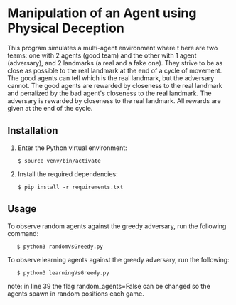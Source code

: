 # Manipulation of an Agent using Physical Deception

This program simulates a multi-agent environment where t here are two teams: one with 2 agents (good team) and the other with 1 agent (adversary), and 2 landmarks (a real and a fake one).
They strive to be as close as possible to the real landmark at the end of a cycle of movement.
The good agents can tell which is the real landmark, but the adversary cannot.
The good agents are rewarded by closeness to the real landmark and penalized by the bad agent's closeness to the real landmark.
The adversary is rewarded by closeness to the real landmark. All rewards are given at the end of the cycle.

## Installation

1. Enter the Python virtual environment:
    ```shell
    $ source venv/bin/activate
    ```

2. Install the required dependencies:
    ```shell
    $ pip install -r requirements.txt
    ```

## Usage

To observe random agents against the greedy adversary, run the following command:

 ```shell
    $ python3 randomVsGreedy.py
 ```

To observe learning agents against the greedy adversary, run the following:

 ```shell
    $ python3 learningVsGreedy.py
 ```

 note: in line 39 the flag random_agents=False can be changed so the agents spawn in random positions each game.